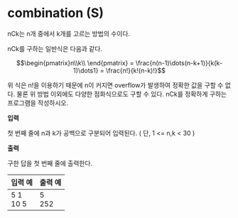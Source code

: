combination (S)
====================================

nCk는 n개 중에서 k개를 고르는 방법의 수이다.

nCk를 구하는 일반식은 다음과 같다.


$$\begin{pmatrix}n\\k\\ \end{pmatrix} = \frac{n(n-1)\dots(n-k+1)}{k(k-1)\dots1} = \frac{n!}{k!(n-k)!}$$


위 식은 n!을 이용하기 때문에 n이 커지면 overflow가 발생하여 정확한 값을 구할 수 없다.
물론 위 방법 이외에도 다양한 점화식으로도 구할 수 있다.
nCk를 정확하게 구하는 프로그램을 작성하시오.


**입력** 

첫 번째 줄에 n과 k가 공백으로 구분되어 입력된다. ( 단, 1 <= n,k < 30 )


**출력**  

구한 답을 첫 번째 줄에 출력한다.

| 입력 예                      |출력 예                |
|---------------------------|---------------------|
|5 1 <br> 10 5  | 5 <br> 252                 |
